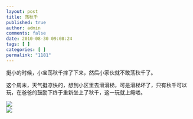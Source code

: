 ```yaml
---
layout: post
title: 荡秋千
published: true
author: admin
comments: false
date: 2010-08-30 09:08:24
tags: [ ]
categories: [ ]
permalink: "1181"
---
```

挺小的时候，小宝荡秋千摔了下来，然后小家伙就不敢荡秋千了。

这个周末，天气挺凉快的，想到小区里去滑滑梯，可是滑梯坏了，只有秋千可以玩，在爸爸的鼓励下终于重新坐上了秋千，这一玩就上瘾喽。

![][1]  
![][2]

 [1]: http://xujianian.com/jx/blog/UploadFiles/2010-8/830101205.jpg
 [2]: http://xujianian.com/jx/blog/UploadFiles/2010-8/830355483.jpg
